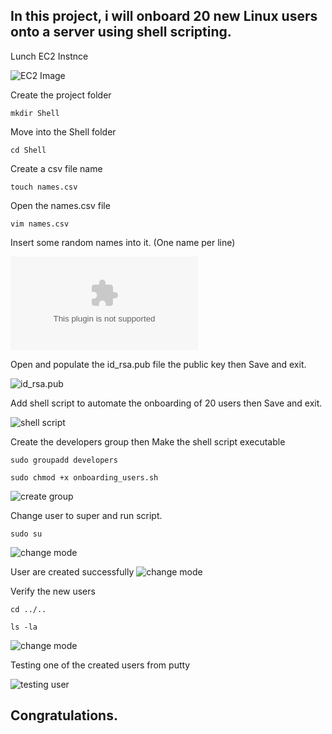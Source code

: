 ## In this project, i will onboard 20 new Linux users onto a server using shell scripting.


Lunch EC2 Instnce 

![EC2 Image](./images/EC2_shell_script.PNG)

Create the project folder

`mkdir Shell`

Move into the Shell folder

`cd Shell`

Create a csv file name 

`touch names.csv`

Open the names.csv file

`vim names.csv`

Insert some random names into it. (One name per line)

![Random names](./images/names.csv)

Open and populate the id_rsa.pub file the public key then Save and exit.

![id_rsa.pub](./images/publickey.PNG)

Add shell script to automate the onboarding of 20 users then Save and exit.

![shell script](./images/shell%20script.PNG)

Create the developers group then
Make the shell script executable

`sudo groupadd developers`

`sudo chmod +x onboarding_users.sh`

![create group](./images/create%20group.PNG)

Change user to super and run script.

`sudo su`

![change mode](./images/change%20user%20mode.PNG)

User are created successfully
![change mode](./images/20users_created.PNG)

Verify the new users

`cd ../..`

`ls -la`

![change mode](./images/users_verified.PNG)

Testing one of the created users from putty

![testing user](./images/Testing_user.PNG)

## Congratulations.